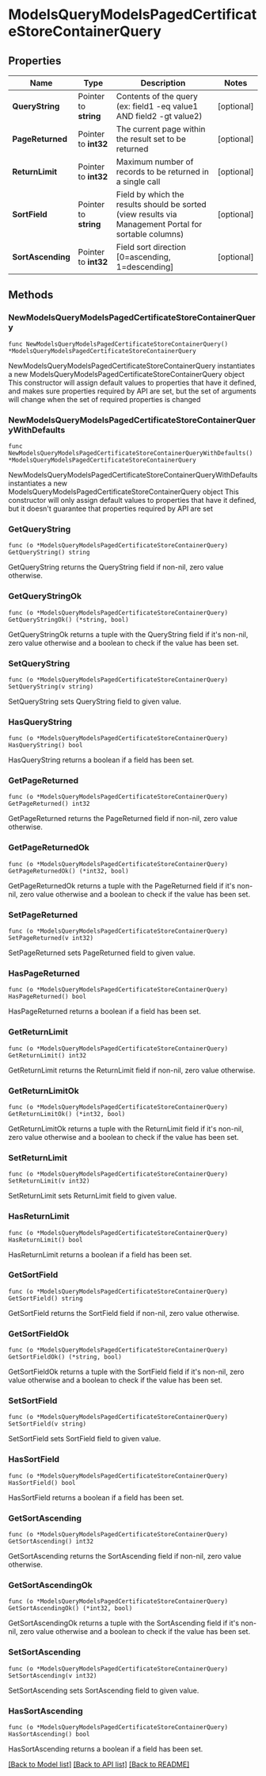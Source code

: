 # ModelsQueryModelsPagedCertificateStoreContainerQuery

## Properties

Name | Type | Description | Notes
------------ | ------------- | ------------- | -------------
**QueryString** | Pointer to **string** | Contents of the query (ex: field1 -eq value1 AND field2 -gt value2) | [optional] 
**PageReturned** | Pointer to **int32** | The current page within the result set to be returned | [optional] 
**ReturnLimit** | Pointer to **int32** | Maximum number of records to be returned in a single call | [optional] 
**SortField** | Pointer to **string** | Field by which the results should be sorted (view results via Management Portal for sortable columns) | [optional] 
**SortAscending** | Pointer to **int32** | Field sort direction [0&#x3D;ascending, 1&#x3D;descending] | [optional] 

## Methods

### NewModelsQueryModelsPagedCertificateStoreContainerQuery

`func NewModelsQueryModelsPagedCertificateStoreContainerQuery() *ModelsQueryModelsPagedCertificateStoreContainerQuery`

NewModelsQueryModelsPagedCertificateStoreContainerQuery instantiates a new ModelsQueryModelsPagedCertificateStoreContainerQuery object
This constructor will assign default values to properties that have it defined,
and makes sure properties required by API are set, but the set of arguments
will change when the set of required properties is changed

### NewModelsQueryModelsPagedCertificateStoreContainerQueryWithDefaults

`func NewModelsQueryModelsPagedCertificateStoreContainerQueryWithDefaults() *ModelsQueryModelsPagedCertificateStoreContainerQuery`

NewModelsQueryModelsPagedCertificateStoreContainerQueryWithDefaults instantiates a new ModelsQueryModelsPagedCertificateStoreContainerQuery object
This constructor will only assign default values to properties that have it defined,
but it doesn't guarantee that properties required by API are set

### GetQueryString

`func (o *ModelsQueryModelsPagedCertificateStoreContainerQuery) GetQueryString() string`

GetQueryString returns the QueryString field if non-nil, zero value otherwise.

### GetQueryStringOk

`func (o *ModelsQueryModelsPagedCertificateStoreContainerQuery) GetQueryStringOk() (*string, bool)`

GetQueryStringOk returns a tuple with the QueryString field if it's non-nil, zero value otherwise
and a boolean to check if the value has been set.

### SetQueryString

`func (o *ModelsQueryModelsPagedCertificateStoreContainerQuery) SetQueryString(v string)`

SetQueryString sets QueryString field to given value.

### HasQueryString

`func (o *ModelsQueryModelsPagedCertificateStoreContainerQuery) HasQueryString() bool`

HasQueryString returns a boolean if a field has been set.

### GetPageReturned

`func (o *ModelsQueryModelsPagedCertificateStoreContainerQuery) GetPageReturned() int32`

GetPageReturned returns the PageReturned field if non-nil, zero value otherwise.

### GetPageReturnedOk

`func (o *ModelsQueryModelsPagedCertificateStoreContainerQuery) GetPageReturnedOk() (*int32, bool)`

GetPageReturnedOk returns a tuple with the PageReturned field if it's non-nil, zero value otherwise
and a boolean to check if the value has been set.

### SetPageReturned

`func (o *ModelsQueryModelsPagedCertificateStoreContainerQuery) SetPageReturned(v int32)`

SetPageReturned sets PageReturned field to given value.

### HasPageReturned

`func (o *ModelsQueryModelsPagedCertificateStoreContainerQuery) HasPageReturned() bool`

HasPageReturned returns a boolean if a field has been set.

### GetReturnLimit

`func (o *ModelsQueryModelsPagedCertificateStoreContainerQuery) GetReturnLimit() int32`

GetReturnLimit returns the ReturnLimit field if non-nil, zero value otherwise.

### GetReturnLimitOk

`func (o *ModelsQueryModelsPagedCertificateStoreContainerQuery) GetReturnLimitOk() (*int32, bool)`

GetReturnLimitOk returns a tuple with the ReturnLimit field if it's non-nil, zero value otherwise
and a boolean to check if the value has been set.

### SetReturnLimit

`func (o *ModelsQueryModelsPagedCertificateStoreContainerQuery) SetReturnLimit(v int32)`

SetReturnLimit sets ReturnLimit field to given value.

### HasReturnLimit

`func (o *ModelsQueryModelsPagedCertificateStoreContainerQuery) HasReturnLimit() bool`

HasReturnLimit returns a boolean if a field has been set.

### GetSortField

`func (o *ModelsQueryModelsPagedCertificateStoreContainerQuery) GetSortField() string`

GetSortField returns the SortField field if non-nil, zero value otherwise.

### GetSortFieldOk

`func (o *ModelsQueryModelsPagedCertificateStoreContainerQuery) GetSortFieldOk() (*string, bool)`

GetSortFieldOk returns a tuple with the SortField field if it's non-nil, zero value otherwise
and a boolean to check if the value has been set.

### SetSortField

`func (o *ModelsQueryModelsPagedCertificateStoreContainerQuery) SetSortField(v string)`

SetSortField sets SortField field to given value.

### HasSortField

`func (o *ModelsQueryModelsPagedCertificateStoreContainerQuery) HasSortField() bool`

HasSortField returns a boolean if a field has been set.

### GetSortAscending

`func (o *ModelsQueryModelsPagedCertificateStoreContainerQuery) GetSortAscending() int32`

GetSortAscending returns the SortAscending field if non-nil, zero value otherwise.

### GetSortAscendingOk

`func (o *ModelsQueryModelsPagedCertificateStoreContainerQuery) GetSortAscendingOk() (*int32, bool)`

GetSortAscendingOk returns a tuple with the SortAscending field if it's non-nil, zero value otherwise
and a boolean to check if the value has been set.

### SetSortAscending

`func (o *ModelsQueryModelsPagedCertificateStoreContainerQuery) SetSortAscending(v int32)`

SetSortAscending sets SortAscending field to given value.

### HasSortAscending

`func (o *ModelsQueryModelsPagedCertificateStoreContainerQuery) HasSortAscending() bool`

HasSortAscending returns a boolean if a field has been set.


[[Back to Model list]](../README.md#documentation-for-models) [[Back to API list]](../README.md#documentation-for-api-endpoints) [[Back to README]](../README.md)


